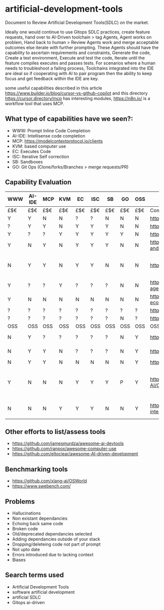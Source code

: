 # artificial-development-tools
Document to Review Artificial Development Tools(SDLC) on the market.

Ideally one would continue to use Gitops SDLC practices, create feature requests, hand over to AI-Driven toolchain > tag Agents, Agent works on problem, Hand back to human > Review Agents work and merge acceptable outcomes else iterate with further prompting. 
These Agents should have the capability to ascertain requirements and constraints, Generate the code, Create a test environment, Execute and test the code, Iterate until the feature compiles executes and passes tests.
For scenarios where a human needs to troubleshoot a failing process, Toolchains integrated into the IDE are ideal so if cooperating with AI to pair program then the ability to keep focus and get feedback within the IDE are key.

some useful capabilities described in this article https://www.builder.io/blog/cursor-vs-github-copilot and this directory https://cursor.directory/mcp has interesting modules, https://n8n.io/ is a workflow tool that uses MCP.

## What type of capabilities have we seen?:

- WWW: Prompt Inline Code Completion
- AI-IDE: Intellisense code completion
- MCP: https://modelcontextprotocol.io/clients 
- KVM: based computer use
- EC: Executes Code
- ISC: Iterative Self correction
- SB: Sandboxes
- GO: Git Ops (Clone/forks/Branches > merge requests/PR)

## Capability Evaluation 

| WWW | AI-IDE | MCP | KVM | EC | ISC | SB | GO |	OSS |	URL |	Notes |
|---  |---     |---  |--- |--- |---  |---  |---  |---  |---   |---  |
| £$€| £$€| £$€| £$€| £$€| £$€	| £$€	| £$€ |	£$€	| Commercial Tools |
| Y | Y | N | N | ? | ? | N | N | N | https://github.com/features/copilot | |
| ? | Y | Y | N | Y | Y | Y | N | N | https://www.cursor.com/ | |
| Y | ? | ? | Y | Y | Y | Y | Y | N | https://manus.im/ | |
| Y | N | Y | N | Y | Y | Y | N | N | https://docs.anthropic.com/en/docs/agents-and-tools/computer-use | |
| N | Y | Y | N | Y | Y | N | N | N | https://codeium.com/windsurf | Can select a few models |
| Y | ? | ? | Y | ? | ? | ? | N | N | https://openai.com/index/computer-using-agent/ | |
| Y | N | N | N | N | N | N | N | N | https://ai.google/get-started/gemini-ecosystem/#BuildWithGemini | |
| ? | ? | ? | ? | ? | ? | ? | ? | ? | https://www.crewai.com/ | |
| ? | ? | ? | ? | ? | ? | ? | N | ? | https://www.bitte.ai/ | |
| OSS | OSS| OSS|OSS |OSS| OSS | OSS | OSS | OSS| OSS| OSS	| OSS |	OSS |	OSS | Open Source |
| N | Y | ? | ? | ? | ? | ? | N | Y | https://github.com/nikmcfly/ANUS | inspired by manus |
| N | Y | Y | N | ? | ? | ? | N | Y | https://cline.bot/ | uses MCP |
| N | Y | Y | N | N | N | N | N | Y | https://www.continue.dev/ | |
| Y | N | N | N | Y | Y | Y | P | Y | https://github.com/All-Hands-AI/OpenHands | can choose model, runs in jupyter |
| N | N | N | Y | Y | Y | N | N | Y | https://github.com/OpenInterpreter/open-interpreter | NLM to Computer Use |

## Other efforts to list/assess tools

- https://github.com/jamesmurdza/awesome-ai-devtools
- https://github.com/ranpox/awesome-computer-use
- https://github.com/eltociear/awesome-AI-driven-development

## Benchmarking tools

- https://github.com/xlang-ai/OSWorld
- https://www.swebench.com/

## Problems 

- Hallucinations
- Non existant dependancies
- Echoing back same code
- Broken code
- Old/deprecated dependancies selected
- Adding dependancies outside of your stack
- Dropping/deleteing code not part of prompt
- Not upto date
- Errors introduced due to lacking context
- Biases

## Search terms used

- Artificial Development Tools
- software artificial development
- artificial SDLC
- Gitops ai-driven
